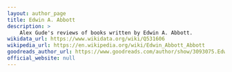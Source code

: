 ```yaml
---
layout: author_page
title: Edwin A. Abbott
description: >
    Alex Gude's reviews of books written by Edwin A. Abbott.
wikidata_url: https://www.wikidata.org/wiki/Q531606
wikipedia_url: https://en.wikipedia.org/wiki/Edwin_Abbott_Abbott
goodreads_author_url: https://www.goodreads.com/author/show/3093075.Edwin_A_Abbott
official_website: null
---
```

